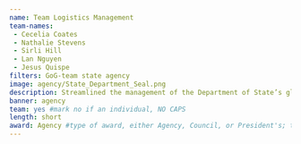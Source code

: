 ```yaml
---
name: Team Logistics Management
team-names: 
 - Cecelia Coates
 - Nathalie Stevens
 - Sirli Hill
 - Lan Nguyen
 - Jesus Quispe
filters: GoG-team state agency
image: agency/State_Department_Seal.png
description: Streamlined the management of the Department of State’s global supply chain operations using real-time data analytics and customer service principles. Their work has significantly improved planning and support of $10 billion in procurement spending, tracking 3.7 million assets worth $7 billion, and managing over 60,000 shipments annually.
banner: agency
team: yes #mark no if an individual, NO CAPS 
length: short
award: Agency #type of award, either Agency, Council, or President's; this is case sensitive so make sure to match the options listed exactly. This section generates the format of the card
---
```

